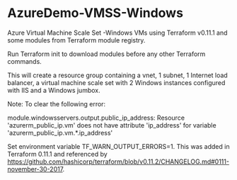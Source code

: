 # AzureDemo-VMSS-Windows
Azure Virtual Machine Scale Set -Windows VMs using Terraform v0.11.1 and some modules from Terraform module registry.

Run Terraform init to download modules before any other Terraform commands.

This will create a resource group containing a vnet, 1 subnet, 1 Internet load balancer, a virtual machine scale set with 2 Windows instances configured with IIS and a Windows jumbox.

Note:
To clear the following error:

module.windowsservers.output.public_ip_address: Resource 'azurerm_public_ip.vm' does not have attribute 'ip_address' for variable 'azurerm_public_ip.vm.*.ip_address'

Set environment variable TF_WARN_OUTPUT_ERRORS=1. This was added in Terraform 0.11.1 and referenced by https://github.com/hashicorp/terraform/blob/v0.11.2/CHANGELOG.md#0111-november-30-2017.

